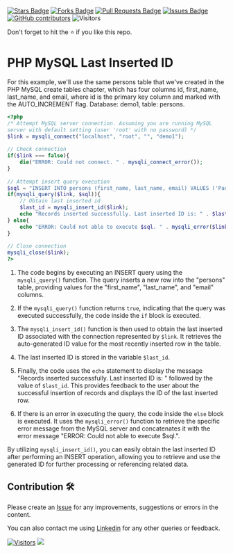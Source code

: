 <a href="https://github.com/drshahizan/learn-php/stargazers"><img src="https://img.shields.io/github/stars/drshahizan/learn-php" alt="Stars Badge"/></a>
<a href="https://github.com/drshahizan/learn-php/network/members"><img src="https://img.shields.io/github/forks/drshahizan/learn-php" alt="Forks Badge"/></a>
<a href="https://github.com/drshahizan/learn-php/pulls"><img src="https://img.shields.io/github/issues-pr/drshahizan/learn-php" alt="Pull Requests Badge"/></a>
<a href="https://github.com/drshahizan/learn-php/issues"><img src="https://img.shields.io/github/issues/drshahizan/learn-php" alt="Issues Badge"/></a>
<a href="https://github.com/drshahizan/learn-php/graphs/contributors"><img alt="GitHub contributors" src="https://img.shields.io/github/contributors/drshahizan/learn-php?color=2b9348"></a>
![Visitors](https://api.visitorbadge.io/api/visitors?path=https%3A%2F%2Fgithub.com%2Fdrshahizan%2Flearn-php&labelColor=%23d9e3f0&countColor=%23697689&style=flat)

Don't forget to hit the :star: if you like this repo.

# PHP MySQL Last Inserted ID

For this example, we'll use the same persons table that we've created in the PHP MySQL create tables chapter, which has four columns id, first_name, last_name, and email, where id is the primary key column and marked with the AUTO_INCREMENT flag. Database: demo1, table: persons.

```php
<?php
/* Attempt MySQL server connection. Assuming you are running MySQL
server with default setting (user 'root' with no password) */
$link = mysqli_connect("localhost", "root", "", "demo1");
 
// Check connection
if($link === false){
    die("ERROR: Could not connect. " . mysqli_connect_error());
}
 
// Attempt insert query execution
$sql = "INSERT INTO persons (first_name, last_name, email) VALUES ('Padayachy', 'Aathi', 'padayachy@mail.com')";
if(mysqli_query($link, $sql)){
    // Obtain last inserted id
    $last_id = mysqli_insert_id($link);
    echo "Records inserted successfully. Last inserted ID is: " . $last_id;
} else{
    echo "ERROR: Could not able to execute $sql. " . mysqli_error($link);
}
 
// Close connection
mysqli_close($link);
?>
```

1. The code begins by executing an INSERT query using the `mysqli_query()` function. The query inserts a new row into the "persons" table, providing values for the "first_name", "last_name", and "email" columns.

2. If the `mysqli_query()` function returns `true`, indicating that the query was executed successfully, the code inside the `if` block is executed.

3. The `mysqli_insert_id()` function is then used to obtain the last inserted ID associated with the connection represented by `$link`. It retrieves the auto-generated ID value for the most recently inserted row in the table.

4. The last inserted ID is stored in the variable `$last_id`.

5. Finally, the code uses the `echo` statement to display the message "Records inserted successfully. Last inserted ID is: " followed by the value of `$last_id`. This provides feedback to the user about the successful insertion of records and displays the ID of the last inserted row.

6. If there is an error in executing the query, the code inside the `else` block is executed. It uses the `mysqli_error()` function to retrieve the specific error message from the MySQL server and concatenates it with the error message "ERROR: Could not able to execute $sql.".

By utilizing `mysqli_insert_id()`, you can easily obtain the last inserted ID after performing an INSERT operation, allowing you to retrieve and use the generated ID for further processing or referencing related data.

## Contribution 🛠️
Please create an [Issue](https://github.com/drshahizan/learn-php/issues) for any improvements, suggestions or errors in the content.

You can also contact me using [Linkedin](https://www.linkedin.com/in/drshahizan/) for any other queries or feedback.

[![Visitors](https://api.visitorbadge.io/api/visitors?path=https%3A%2F%2Fgithub.com%2Fdrshahizan&labelColor=%23697689&countColor=%23555555&style=plastic)](https://visitorbadge.io/status?path=https%3A%2F%2Fgithub.com%2Fdrshahizan)
![](https://hit.yhype.me/github/profile?user_id=81284918)

